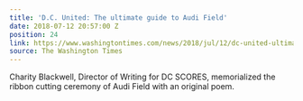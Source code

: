 ```yaml
---
title: 'D.C. United: The ultimate guide to Audi Field'
date: 2018-07-12 20:57:00 Z
position: 24
link: https://www.washingtontimes.com/news/2018/jul/12/dc-united-ultimate-guide-audi-field/
source: The Washington Times
---
```


Charity Blackwell, Director of Writing for DC SCORES, memorialized the ribbon cutting ceremony of Audi Field with an original poem.